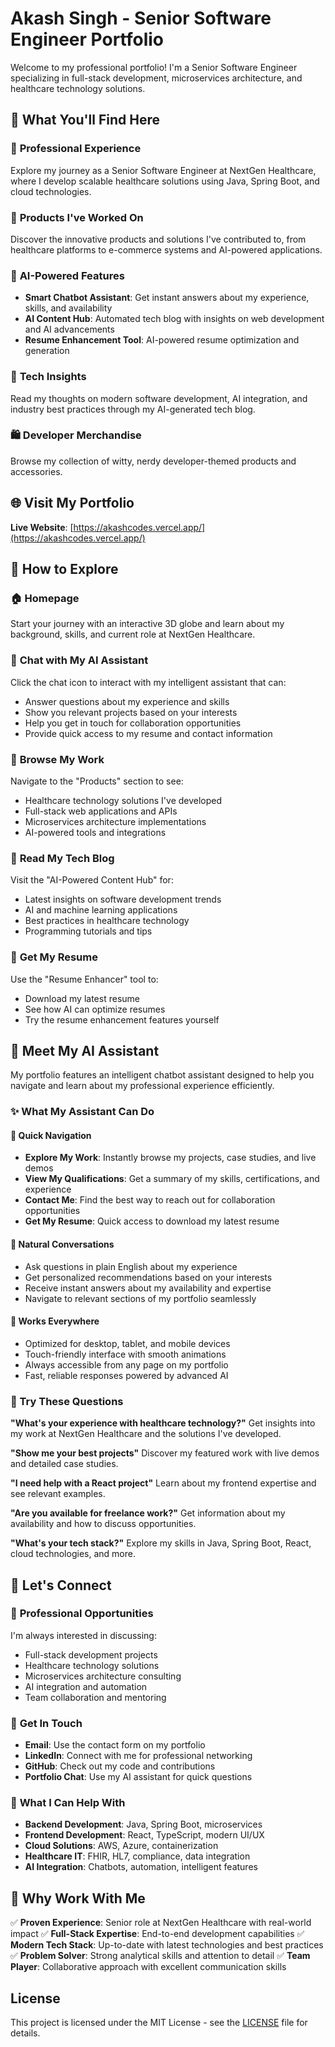 # Akash Singh - Senior Software Engineer Portfolio

Welcome to my professional portfolio! I'm a Senior Software Engineer specializing in full-stack development, microservices architecture, and healthcare technology solutions.

## 🌟 What You'll Find Here

### 💼 **Professional Experience**
Explore my journey as a Senior Software Engineer at NextGen Healthcare, where I develop scalable healthcare solutions using Java, Spring Boot, and cloud technologies.

### 🚀 **Products I've Worked On**
Discover the innovative products and solutions I've contributed to, from healthcare platforms to e-commerce systems and AI-powered applications.

### 🤖 **AI-Powered Features**
- **Smart Chatbot Assistant**: Get instant answers about my experience, skills, and availability
- **AI Content Hub**: Automated tech blog with insights on web development and AI advancements
- **Resume Enhancement Tool**: AI-powered resume optimization and generation

### 📝 **Tech Insights**
Read my thoughts on modern software development, AI integration, and industry best practices through my AI-generated tech blog.

### 🛍️ **Developer Merchandise**
Browse my collection of witty, nerdy developer-themed products and accessories.

## 🌐 Visit My Portfolio

**Live Website**: [https://akashcodes.vercel.app/](https://akashcodes.vercel.app/)

## 🧭 How to Explore

### 🏠 **Homepage**
Start your journey with an interactive 3D globe and learn about my background, skills, and current role at NextGen Healthcare.

### 💬 **Chat with My AI Assistant**
Click the chat icon to interact with my intelligent assistant that can:
- Answer questions about my experience and skills
- Show you relevant projects based on your interests
- Help you get in touch for collaboration opportunities
- Provide quick access to my resume and contact information

### 📂 **Browse My Work**
Navigate to the "Products" section to see:
- Healthcare technology solutions I've developed
- Full-stack web applications and APIs
- Microservices architecture implementations
- AI-powered tools and integrations

### 📖 **Read My Tech Blog**
Visit the "AI-Powered Content Hub" for:
- Latest insights on software development trends
- AI and machine learning applications
- Best practices in healthcare technology
- Programming tutorials and tips

### 📄 **Get My Resume**
Use the "Resume Enhancer" tool to:
- Download my latest resume
- See how AI can optimize resumes
- Try the resume enhancement features yourself

## 🤖 Meet My AI Assistant

My portfolio features an intelligent chatbot assistant designed to help you navigate and learn about my professional experience efficiently.

### ✨ What My Assistant Can Do

#### 🎯 **Quick Navigation**
- **Explore My Work**: Instantly browse my projects, case studies, and live demos
- **View My Qualifications**: Get a summary of my skills, certifications, and experience
- **Contact Me**: Find the best way to reach out for collaboration opportunities
- **Get My Resume**: Quick access to download my latest resume

#### 💬 **Natural Conversations**
- Ask questions in plain English about my experience
- Get personalized recommendations based on your interests
- Receive instant answers about my availability and expertise
- Navigate to relevant sections of my portfolio seamlessly

#### 📱 **Works Everywhere**
- Optimized for desktop, tablet, and mobile devices
- Touch-friendly interface with smooth animations
- Always accessible from any page on my portfolio
- Fast, reliable responses powered by advanced AI

### 💭 Try These Questions

**"What's your experience with healthcare technology?"**
Get insights into my work at NextGen Healthcare and the solutions I've developed.

**"Show me your best projects"**
Discover my featured work with live demos and detailed case studies.

**"I need help with a React project"**
Learn about my frontend expertise and see relevant examples.

**"Are you available for freelance work?"**
Get information about my availability and how to discuss opportunities.

**"What's your tech stack?"**
Explore my skills in Java, Spring Boot, React, cloud technologies, and more.

## 🤝 Let's Connect

### 💼 **Professional Opportunities**
I'm always interested in discussing:
- Full-stack development projects
- Healthcare technology solutions
- Microservices architecture consulting
- AI integration and automation
- Team collaboration and mentoring

### 📧 **Get In Touch**
- **Email**: Use the contact form on my portfolio
- **LinkedIn**: Connect with me for professional networking
- **GitHub**: Check out my code and contributions
- **Portfolio Chat**: Use my AI assistant for quick questions

### 🚀 **What I Can Help With**
- **Backend Development**: Java, Spring Boot, microservices
- **Frontend Development**: React, TypeScript, modern UI/UX
- **Cloud Solutions**: AWS, Azure, containerization
- **Healthcare IT**: FHIR, HL7, compliance, data integration
- **AI Integration**: Chatbots, automation, intelligent features

## 🎯 Why Work With Me

✅ **Proven Experience**: Senior role at NextGen Healthcare with real-world impact
✅ **Full-Stack Expertise**: End-to-end development capabilities
✅ **Modern Tech Stack**: Up-to-date with latest technologies and best practices
✅ **Problem Solver**: Strong analytical skills and attention to detail
✅ **Team Player**: Collaborative approach with excellent communication skills

## License

This project is licensed under the MIT License - see the [LICENSE](LICENSE) file for details.
